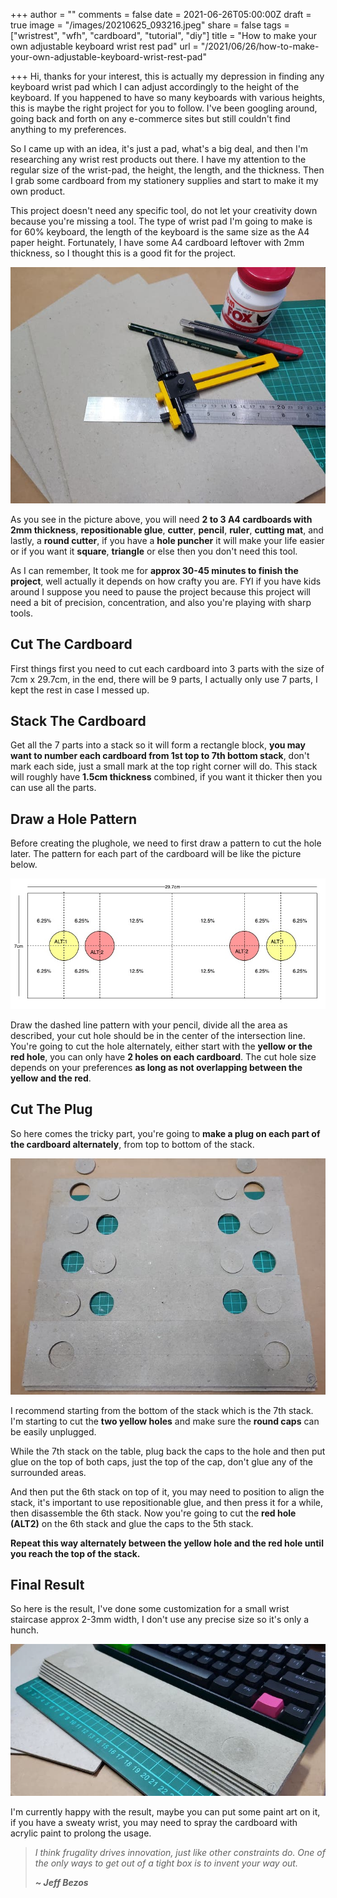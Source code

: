 +++
author = ""
comments = false
date = 2021-06-26T05:00:00Z
draft = true
image = "/images/20210625_093216.jpeg"
share = false
tags = ["wristrest", "wfh", "cardboard", "tutorial", "diy"]
title = "How to make your own adjustable keyboard wrist rest pad"
url = "/2021/06/26/how-to-make-your-own-adjustable-keyboard-wrist-rest-pad"

+++
Hi, thanks for your interest, this is actually my depression in finding any keyboard wrist pad which I can adjust accordingly to the height of the keyboard. If you happened to have so many keyboards with various heights, this is maybe the right project for you to follow. I've been googling around, going back and forth on any e-commerce sites but still couldn't find anything to my preferences.

So I came up with an idea, it's just a pad, what's a big deal, and then I'm researching any wrist rest products out there. I have my attention to the regular size of the wrist-pad, the height, the length, and the thickness. Then I grab some cardboard from my stationery supplies and start to make it my own product.

This project doesn't need any specific tool, do not let your creativity down because you're missing a tool. The type of wrist pad I'm going to make is for 60% keyboard, the length of the keyboard is the same size as the A4 paper height. Fortunately, I have some A4 cardboard leftover with 2mm thickness, so I thought this is a good fit for the project.

![](/images/20210625_094151.jpg)

As you see in the picture above, you will need **2 to 3 A4 cardboards with 2mm thickness**, **repositionable glue**, **cutter**, **pencil**, **ruler**, **cutting mat**, and lastly, a **round cutter**, if you have a **hole puncher** it will make your life easier or if you want it **square**, **triangle** or else then you don't need this tool.

As I can remember, It took me for **approx 30-45 minutes to finish the project**, well actually it depends on how crafty you are. FYI if you have kids around I suppose you need to pause the project because this project will need a bit of precision, concentration, and also you're playing with sharp tools.

## Cut The Cardboard

First things first you need to cut each cardboard into 3 parts with the size of 7cm x 29.7cm, in the end, there will be 9 parts, I actually only use 7 parts, I kept the rest in case I messed up.

## Stack The Cardboard

Get all the 7 parts into a stack so it will form a rectangle block, **you may want to number each cardboard from 1st top to 7th bottom stack**, don't mark each side, just a small mark at the top right corner will do. This stack will roughly have **1.5cm thickness** combined, if you want it thicker then you can use all the parts.

## Draw a Hole Pattern

Before creating the plughole, we need to first draw a pattern to cut the hole later. The pattern for each part of the cardboard will be like the picture below.

![](/images/padpattern.jpg)

Draw the dashed line pattern with your pencil, divide all the area as described, your cut hole should be in the center of the intersection line. You're going to cut the hole alternately, either start with the **yellow or the red hole**, you can only have **2 holes on each cardboard**. The cut hole size depends on your preferences **as long as not overlapping between the yellow and the red**.

## Cut The Plug

So here comes the tricky part, you're going to **make a plug on each part of the cardboard alternately**, from top to bottom of the stack.

![](/images/20210625_094644.jpg)

I recommend starting from the bottom of the stack which is the 7th stack. I'm starting to cut the **two yellow holes** and make sure the **round caps** can be easily unplugged. 

While the 7th stack on the table, plug back the caps to the hole and then put glue on the top of both caps, just the top of the cap, don't glue any of the surrounded areas. 

And then put the 6th stack on top of it, you may need to position to align the stack, it's important to use repositionable glue, and then press it for a while, then disassemble the 6th stack. Now you're going to cut the **red hole (ALT2)** on the 6th stack and glue the caps to the 5th stack.

**Repeat this way alternately between the yellow hole and the red hole until you reach the top of the stack.**

## Final Result

So here is the result, I've done some customization for a small wrist staircase approx 2-3mm width, I don't use any precise size so it's only a hunch.

![](/images/20210625_093452.jpeg)

I'm currently happy with the result, maybe you can put some paint art on it, if you have a sweaty wrist, you may need to spray the cardboard with acrylic paint to prolong the usage.

> _I think frugality drives innovation, just like other constraints do. One of the only ways to get out of a tight box is to invent your way out._ 
>
> **_\~ Jeff Bezos_**